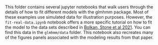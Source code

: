 This folder contains several jupyter notebooks that walk users through the details of how to fit different models with the glmhmm package. Most of these examples use simulated data for illustration purposes. However, the <code>fit-real-data.ipynb</code> notebook offers a more specific tutorial on how to fit the model to the data sets described in [Bolkan, Stone et al 2021](https://www.biorxiv.org/content/10.1101/2021.07.23.453573v1). You can find this data in the <code>glmhmm/data</code> folder. This notebook also recreates many of the figures panels associated with the modeling results from that paper. 
